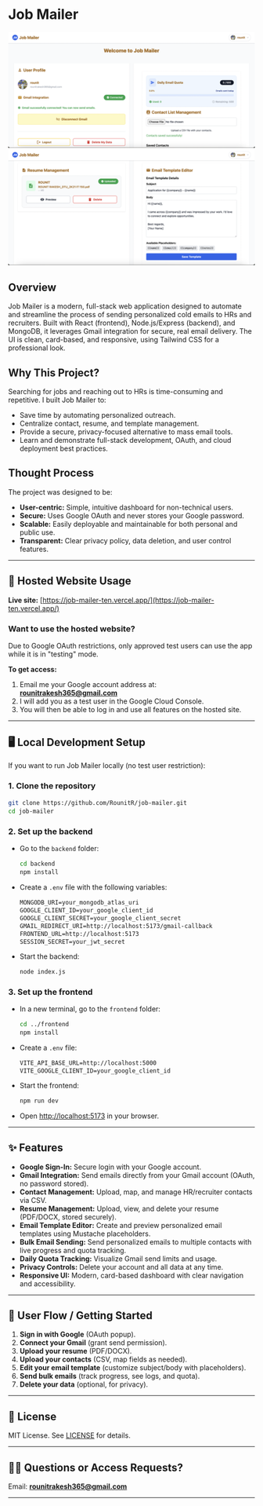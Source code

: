 # Job Mailer

![App Screenshot1](./frontend/public/dashboard1.png)
![App Screenshot2](./frontend/public/dashboard2.png)


## Overview

Job Mailer is a modern, full-stack web application designed to automate and streamline the process of sending personalized cold emails to HRs and recruiters. Built with React (frontend), Node.js/Express (backend), and MongoDB, it leverages Gmail integration for secure, real email delivery. The UI is clean, card-based, and responsive, using Tailwind CSS for a professional look.

## Why This Project?

Searching for jobs and reaching out to HRs is time-consuming and repetitive. I built Job Mailer to:

- Save time by automating personalized outreach.
- Centralize contact, resume, and template management.
- Provide a secure, privacy-focused alternative to mass email tools.
- Learn and demonstrate full-stack development, OAuth, and cloud deployment best practices.

## Thought Process

The project was designed to be:

- **User-centric:** Simple, intuitive dashboard for non-technical users.
- **Secure:** Uses Google OAuth and never stores your Google password.
- **Scalable:** Easily deployable and maintainable for both personal and public use.
- **Transparent:** Clear privacy policy, data deletion, and user control features.

---

## 🚀 Hosted Website Usage

**Live site:** [https://job-mailer-ten.vercel.app/](https://job-mailer-ten.vercel.app/)

### Want to use the hosted website?

Due to Google OAuth restrictions, only approved test users can use the app while it is in "testing" mode.

**To get access:**

1. Email me your Google account address at: **rounitrakesh365@gmail.com**
2. I will add you as a test user in the Google Cloud Console.
3. You will then be able to log in and use all features on the hosted site.

---

## 🖥️ Local Development Setup

If you want to run Job Mailer locally (no test user restriction):

### 1. Clone the repository

```sh
git clone https://github.com/RounitR/job-mailer.git
cd job-mailer
```

### 2. Set up the backend

- Go to the `backend` folder:
  ```sh
  cd backend
  npm install
  ```
- Create a `.env` file with the following variables:
  ```env
  MONGODB_URI=your_mongodb_atlas_uri
  GOOGLE_CLIENT_ID=your_google_client_id
  GOOGLE_CLIENT_SECRET=your_google_client_secret
  GMAIL_REDIRECT_URI=http://localhost:5173/gmail-callback
  FRONTEND_URL=http://localhost:5173
  SESSION_SECRET=your_jwt_secret
  ```
- Start the backend:
  ```sh
  node index.js
  ```

### 3. Set up the frontend

- In a new terminal, go to the `frontend` folder:
  ```sh
  cd ../frontend
  npm install
  ```
- Create a `.env` file:
  ```env
  VITE_API_BASE_URL=http://localhost:5000
  VITE_GOOGLE_CLIENT_ID=your_google_client_id
  ```
- Start the frontend:
  ```sh
  npm run dev
  ```
- Open [http://localhost:5173](http://localhost:5173) in your browser.

---

## ✨ Features

- **Google Sign-In:** Secure login with your Google account.
- **Gmail Integration:** Send emails directly from your Gmail account (OAuth, no password stored).
- **Contact Management:** Upload, map, and manage HR/recruiter contacts via CSV.
- **Resume Management:** Upload, view, and delete your resume (PDF/DOCX, stored securely).
- **Email Template Editor:** Create and preview personalized email templates using Mustache placeholders.
- **Bulk Email Sending:** Send personalized emails to multiple contacts with live progress and quota tracking.
- **Daily Quota Tracking:** Visualize Gmail send limits and usage.
- **Privacy Controls:** Delete your account and all data at any time.
- **Responsive UI:** Modern, card-based dashboard with clear navigation and accessibility.

---

## 🧭 User Flow / Getting Started

1. **Sign in with Google** (OAuth popup).
2. **Connect your Gmail** (grant send permission).
3. **Upload your resume** (PDF/DOCX).
4. **Upload your contacts** (CSV, map fields as needed).
5. **Edit your email template** (customize subject/body with placeholders).
6. **Send bulk emails** (track progress, see logs, and quota).
7. **Delete your data** (optional, for privacy).


---

## 📄 License

MIT License. See [LICENSE](LICENSE) for details.

---

## 🙋‍♂️ Questions or Access Requests?

Email: **rounitrakesh365@gmail.com**

---
